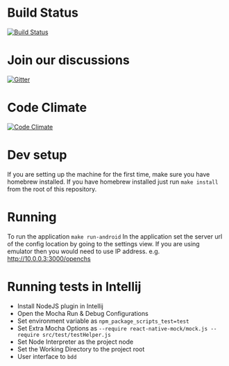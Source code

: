 # Build Status
[![Build Status](https://snap-ci.com/OpenCHS/openchs-client/branch/master/build_image)](https://snap-ci.com/OpenCHS/openchs-client/branch/master)

# Join our discussions
[![Gitter](https://badges.gitter.im/gitterHQ/gitter.svg)](https://gitter.im/openchs/openchs)

# Code Climate
[![Code Climate](https://codeclimate.com/github/OpenCHS/openchs-client/badges/gpa.svg)](https://codeclimate.com/github/OpenCHS/openchs-client)

# Dev setup
If you are setting up the machine for the first time, make sure you have homebrew
installed. If you have homebrew installed just run
`make install` from the root of this repository.


# Running
To run the application `make run-android`
In the application set the server url of the config location by going to the settings view. If you are using emulator then you would need to use IP address. e.g. http://10.0.0.3:3000/openchs 


# Running tests in Intellij
* Install NodeJS plugin in Intellij
* Open the Mocha Run & Debug Configurations
* Set environment variable as `npm_package_scripts_test=test`
* Set Extra Mocha Options as `--require react-native-mock/mock.js --require src/test/testHelper.js`
* Set Node Interpreter as the project node
* Set the Working Directory to the project root
* User interface to `bdd`
